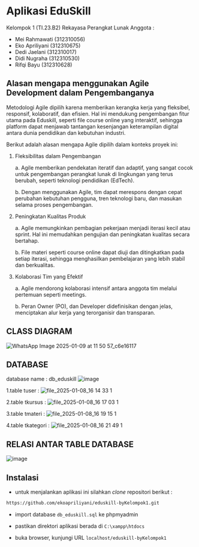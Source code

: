 # Aplikasi EduSkill 
Kelompok 1 (TI.23.B2) Rekayasa Perangkat Lunak
Anggota :
- Mei Rahmawati (312310056)
- Eko Apriliyani (312310675)
- Dedi Jaelani (312310017)
- Didi Nugraha (312310530)
- Rifqi Bayu (312310628)
  
## Alasan mengapa menggunakan Agile Development dalam Pengembanganya
Metodologi Agile dipilih karena memberikan kerangka kerja yang fleksibel, responsif, 
kolaboratif, dan efisien. Hal ini mendukung pengembangan fitur utama pada Eduskill, seperti 
file course online yang interaktif, sehingga platform dapat menjawab tantangan kesenjangan 
keterampilan digital antara dunia pendidikan dan kebutuhan industri.


Berikut adalah alasan mengapa Agile dipilih dalam konteks proyek ini:
1. Fleksibilitas dalam Pengembangan

    a.  Agile memberikan pendekatan iteratif dan adaptif, yang sangat cocok untuk 
pengembangan perangkat lunak di lingkungan yang terus berubah, seperti teknologi 
pendidikan (EdTech). 

    b. Dengan menggunakan Agile, tim dapat merespons dengan cepat perubahan kebutuhan 
pengguna, tren teknologi baru, dan masukan selama proses pengembangan.

3. Peningkatan Kualitas Produk 


    a.  Agile memungkinkan pembagian pekerjaan menjadi iterasi kecil atau sprint. Hal ini 
memudahkan pengujian dan peningkatan kualitas secara bertahap. 


    b. File materi seperti course online dapat diuji dan ditingkatkan pada setiap iterasi, 
sehingga menghasilkan pembelajaran yang lebih stabil dan berkualitas. 


4.  Kolaborasi Tim yang Efektif 


    a.  Agile mendorong kolaborasi intensif antara anggota tim melalui pertemuan seperti 
meetings. 


      b. Peran Owner (PO),  dan Developer didefinisikan dengan jelas, menciptakan alur kerja 
yang terorganisir dan transparan.


## CLASS DIAGRAM

![WhatsApp Image 2025-01-09 at 11 50 57_c6e16117](https://github.com/user-attachments/assets/d64ef8b0-1996-4c77-9562-926e8b4a71a6)

## DATABASE
database name : db_eduskill
![image](https://github.com/user-attachments/assets/4047b44c-26e9-4bda-b1e6-4d8a734c39ea)

1.table tuser :
![file_2025-01-08_16 14 33 1](https://github.com/user-attachments/assets/fac6bbc7-cb6d-411d-9590-0c7ff4970254)

2.table tkursus :
![file_2025-01-08_16 17 03 1](https://github.com/user-attachments/assets/c379d27a-f0c5-4c24-93a7-db7ea50d1d27)

3.table tmateri : 
![file_2025-01-08_16 19 15 1](https://github.com/user-attachments/assets/74e4a447-b827-4e8b-97bd-194d1425504c)

4.table tkategori :
![file_2025-01-08_16 21 49 1](https://github.com/user-attachments/assets/ee7aaa97-d843-4768-8ee3-916fa24ba29b)


## RELASI ANTAR TABLE DATABASE

![image](https://github.com/user-attachments/assets/d8575bf0-5983-47e7-8efc-a619f06b8b57)

## Instalasi
- untuk menjalankan aplikasi ini silahkan _clone_ repositori berikut :
```bash
https://github.com/ekoapriliyani/eduskill-byKelompok1.git
```

- import database ```db_eduskill.sql``` ke phpmyadmin

- pastikan direktori aplikasi berada di ```C:\xampp\htdocs```
- buka browser, kunjungi URL ```localhost/eduskill-byKelompok1```